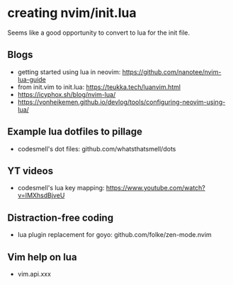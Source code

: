 # creating nvim/init.lua

Seems like a good opportunity to convert to lua for the init file.

## Blogs

  * getting started using lua in neovim: https://github.com/nanotee/nvim-lua-guide
  * from init.vim to init.lua: https://teukka.tech/luanvim.html
  * https://icyphox.sh/blog/nvim-lua/
  * https://vonheikemen.github.io/devlog/tools/configuring-neovim-using-lua/


## Example lua dotfiles to pillage
  
  * codesmell's dot files: github.com/whatsthatsmell/dots

## YT videos

  * codesmell's lua key mapping: https://www.youtube.com/watch?v=IMXhsdBjveU

## Distraction-free coding

  * lua plugin replacement for goyo: github.com/folke/zen-mode.nvim

## Vim help on lua

  * vim.api.xxx



